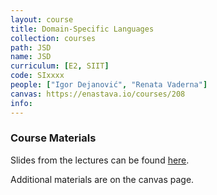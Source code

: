```yaml
---
layout: course
title: Domain-Specific Languages
collection: courses
path: JSD
name: JSD
curriculum: [E2, SIIT]
code: SIxxxx
people: ["Igor Dejanović", "Renata Vaderna"]
canvas: https://enastava.io/courses/208
info:
---
```


### Course Materials

Slides from the lectures can be found [here](http://igordejanovic.net/courses/jsd/).

Additional materials are on the canvas page.

